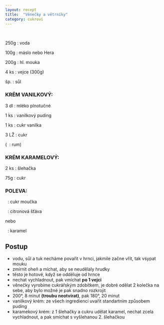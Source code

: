 ```yaml
---
layout: recept
title:  "Věnečky a větrníky"
category: cukroví
---
```


<br>

<div class="ingredience" markdown="1">

250g
: voda

100g
: máslo nebo Hera

200g
: hl. mouka

4 ks
: vejce (300g)

šp.
: sůl

### KRÉM VANILKOVÝ:

3 dl
: mléko plnotučné

1 ks
: vanilkový puding

1 ks
: cukr vanilka

3 LŽ
: cukr

(&nbsp;
: rum)

### KRÉM KARAMELOVÝ:

2 ks
: šlehačka

75g
: cukr

### POLEVA:

&nbsp;
: cukr moučka

&nbsp;
: citronová šťáva

nebo

&nbsp;
: karamel

</div>

## Postup

<div class="postup" markdown="1">  

- vodu, sůl a tuk necháme povařit v hrnci, jakmile začne vřít, tak vsypat mouku
- zmírnit oheň a míchat, aby se neudělaly hrudky
- těsto je hotové, když se odděluje od hrnce
- nechat vychladnout, pak vmíchat **po 1 vejci**
- věnečky vyrobíme cukrářským zdobítkem, je dobré odělat 2 kolečka na sebe, aby bylo možné je pak snadno rozkrojit
- 200°, 8 minut **(troubu neotvírat)**, pak 180°, 20 minut
- vanilkový krém: ze všech ingrediencí uvařit standartním způsobem puding
- karamekový krém: z 1 šlehačky a cukru udělat karamel, nechat zcela vychladnout, a pak smíchat s vyšlehanou 2. šlehačkou

</div>
